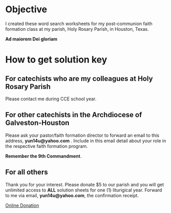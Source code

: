 # Objective
I created these word search worksheets for my post-communion faith
formation class at my parish, Holy Rosary Parish, in Houston, Texas.

**__Ad maiorem Dei gloriam__**

# How to get solution key
## For catechists who are my colleagues at Holy Rosary Parish
Please contact me during CCE school year.

## For other catechists in the Archdiocese of Galveston-Houston
Please ask your pastor/faith formation director to forward an email
to this address, __yun14u@yahoo.com__ . Include in this email detail
about your role in the respective faith formation program.

**Remember the 9th Commandment**.

## For all others
Thank you for your interest.  Please donate $5 to our parish and
you will get unlimited access to **ALL** solution sheets for one (1) 
liturigical year.  Forward to me via email, __yun14u@yahoo.com__, the
confirmation receipt.

[Online Donation](https://www.osvhub.com/holyrosaryparish/giving/funds)

